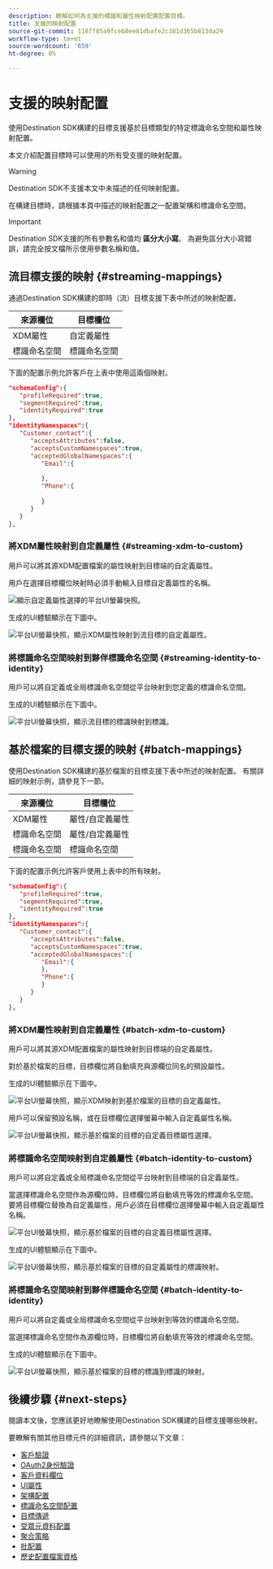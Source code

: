 ```yaml
---
description: 瞭解如何為支援的標識和屬性映射配置配置目標。
title: 支援的映射配置
source-git-commit: 118ff85a9fceb8ee81dbafe2c381d365b813da29
workflow-type: tm+mt
source-wordcount: '659'
ht-degree: 0%

---
```



# 支援的映射配置

使用Destination SDK構建的目標支援基於目標類型的特定標識命名空間和屬性映射配置。

本文介紹配置目標時可以使用的所有受支援的映射配置。

>[!WARNING]
>
>Destination SDK不支援本文中未描述的任何映射配置。

在構建目標時，請根據本頁中描述的映射配置之一配置架構和標識命名空間。

>[!IMPORTANT]
>
>Destination SDK支援的所有參數名和值均 **區分大小寫**。 為避免區分大小寫錯誤，請完全按文檔所示使用參數名稱和值。

## 流目標支援的映射 {#streaming-mappings}

通過Destination SDK構建的即時（流）目標支援下表中所述的映射配置。

| 來源欄位 | 目標欄位 |
| --- | --- |
| XDM屬性 | 自定義屬性 |
| 標識命名空間 | 標識命名空間 |

下面的配置示例允許客戶在上表中使用這兩個映射。

```json
"schemaConfig":{
   "profileRequired":true,
   "segmentRequired":true,
   "identityRequired":true
},
"identityNamespaces":{
   "Customer_contact":{
      "acceptsAttributes":false,
      "acceptsCustomNamespaces":true,
      "acceptedGlobalNamespaces":{
         "Email":{
            
         },
         "Phone":{
            
         }
      }
   }
},
```

### 將XDM屬性映射到自定義屬性 {#streaming-xdm-to-custom}

用戶可以將其源XDM配置檔案的屬性映射到目標端的自定義屬性。

用戶在選擇目標欄位映射時必須手動輸入目標自定義屬性的名稱。

![顯示自定義屬性選擇的平台UI螢幕快照。](../../assets/functionality/destination-configuration/mapping-streaming-select-custom-attribute.png)

生成的UI體驗顯示在下圖中。

![平台UI螢幕快照，顯示XDM屬性映射到流目標的自定義屬性。](../../assets/functionality/destination-configuration/mapping-streaming-xdm-custom.png)

### 將標識命名空間映射到夥伴標識命名空間 {#streaming-identity-to-identity}

用戶可以將自定義或全局標識命名空間從平台映射到您定義的標識命名空間。

生成的UI體驗顯示在下圖中。

![平台UI螢幕快照，顯示流目標的標識映射到標識。](../../assets/functionality/destination-configuration/mapping-streaming-identity-identity.png)

## 基於檔案的目標支援的映射 {#batch-mappings}

使用Destination SDK構建的基於檔案的目標支援下表中所述的映射配置。 有關詳細的映射示例，請參見下一節。

| 來源欄位 | 目標欄位 |
| --- | --- |
| XDM屬性 | 屬性/自定義屬性 |
| 標識命名空間 | 屬性/自定義屬性 |
| 標識命名空間 | 標識命名空間 |

下面的配置示例允許客戶使用上表中的所有映射。

```json
"schemaConfig":{
   "profileRequired":true,
   "segmentRequired":true,
   "identityRequired":true
},
"identityNamespaces":{
   "Customer_contact":{
      "acceptsAttributes":false,
      "acceptsCustomNamespaces":true,
      "acceptedGlobalNamespaces":{
         "Email":{
         },
         "Phone":{
         }
      }
   }
},
```

### 將XDM屬性映射到自定義屬性 {#batch-xdm-to-custom}

用戶可以將其源XDM配置檔案的屬性映射到目標端的自定義屬性。

對於基於檔案的目標，目標欄位將自動填充與源欄位同名的預設屬性。

生成的UI體驗顯示在下圖中。

![平台UI螢幕快照，顯示XDM映射到基於檔案的目標的自定義屬性。](../../assets/functionality/destination-configuration/mapping-batch-xdm-custom.png)

用戶可以保留預設名稱，或在目標欄位選擇螢幕中輸入自定義屬性名稱。

![平台UI螢幕快照，顯示基於檔案的目標的自定義目標屬性選擇。](../../assets/functionality/destination-configuration/mapping-batch-custom-attribute.png)

### 將標識命名空間映射到自定義屬性 {#batch-identity-to-custom}

用戶可以將自定義或全局標識命名空間從平台映射到目標端的自定義屬性。

當選擇標識命名空間作為源欄位時，目標欄位將自動填充等效的標識命名空間。 要將目標欄位替換為自定義屬性，用戶必須在目標欄位選擇螢幕中輸入自定義屬性名稱。

![平台UI螢幕快照，顯示基於檔案的目標的自定義目標屬性選擇。](../../assets/functionality/destination-configuration/mapping-batch-custom-attribute.png)

生成的UI體驗顯示在下圖中。

![平台UI螢幕快照，顯示基於檔案的目標的自定義屬性的標識映射。](../../assets/functionality/destination-configuration/mapping-batch-identity-custom.png)

### 將標識命名空間映射到夥伴標識命名空間 {#batch-identity-to-identity}

用戶可以將自定義或全局標識命名空間從平台映射到等效的標識命名空間。

當選擇標識命名空間作為源欄位時，目標欄位將自動填充等效的標識命名空間。

生成的UI體驗顯示在下圖中。

![平台UI螢幕快照，顯示基於檔案的目標的標識到標識的映射。](../../assets/functionality/destination-configuration/mapping-batch-identity-identity.png)


## 後續步驟 {#next-steps}

閱讀本文後，您應該更好地瞭解使用Destination SDK構建的目標支援哪些映射。

要瞭解有關其他目標元件的詳細資訊，請參閱以下文章：

* [客戶驗證](customer-authentication.md)
* [OAuth2身份驗證](oauth2-authentication.md)
* [客戶資料欄位](customer-data-fields.md)
* [UI屬性](ui-attributes.md)
* [架構配置](schema-configuration.md)
* [標識命名空間配置](identity-namespace-configuration.md)
* [目標傳遞](destination-delivery.md)
* [受眾元資料配置](audience-metadata-configuration.md)
* [聚合策略](aggregation-policy.md)
* [批配置](batch-configuration.md)
* [歷史配置檔案資格](historical-profile-qualifications.md)